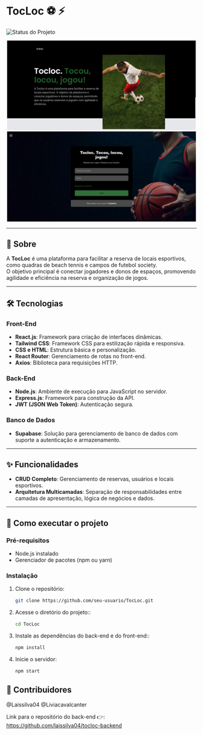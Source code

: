 # TocLoc  ⚽️ ⚡ 

![Status do Projeto](https://img.shields.io/badge/Status-Em%20Revisão-blue)


<div align="center">

  <img src="assets/chrome_DUUREggWD4.png" alt="Tela inicial do TocLoc" width="500px">
  <img src="assets/chrome_KF7KWekSSC.png" alt="Tela de reserva do TocLoc" width="500px">
</div>

---

## 📝 Sobre  

A **TocLoc** é uma plataforma para facilitar a reserva de locais esportivos, como quadras de beach tennis e campos de futebol society.  
O objetivo principal é conectar jogadores e donos de espaços, promovendo agilidade e eficiência na reserva e organização de jogos.  

---

## 🛠 Tecnologias  

### Front-End  
- **React.js**: Framework para criação de interfaces dinâmicas.  
- **Tailwind CSS**: Framework CSS para estilização rápida e responsiva.  
- **CSS e HTML**: Estrutura básica e personalização.  
- **React Router**: Gerenciamento de rotas no front-end.  
- **Axios**: Biblioteca para requisições HTTP.  

### Back-End  
- **Node.js**: Ambiente de execução para JavaScript no servidor.  
- **Express.js**: Framework para construção da API.  
- **JWT (JSON Web Token)**: Autenticação segura.  

### Banco de Dados  
- **Supabase**: Solução para gerenciamento de banco de dados com suporte a autenticação e armazenamento.  

---

## ✨ Funcionalidades  

- **CRUD Completo**: Gerenciamento de reservas, usuários e locais esportivos.  
- **Arquitetura Multicamadas**: Separação de responsabilidades entre camadas de apresentação, lógica de negócios e dados.  

---

## 🚀 Como executar o projeto  

### Pré-requisitos  
- Node.js instalado  
- Gerenciador de pacotes (npm ou yarn)  

### Instalação  

1. Clone o repositório:  
   ```bash
   git clone https://github.com/seu-usuario/TocLoc.git
2. Acesse o diretório do projeto::  
   ```bash
   cd TocLoc
3. Instale as dependências do back-end e do front-end::  
   ```bash
   npm install
4. Inicie o servidor:  
   ```bash
   npm start
   
## 👥 Contribuidores
@Laissilva04
@Liviacavalcanter

 Link para o repositório do back-end 👉: https://github.com/laissilva04/tocloc-backend
